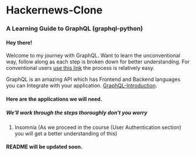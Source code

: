 # Hackernews-Clone

### A Learning Guide to GraphQL (graphql-python)

#### Hey there!
Welcome to my journey with GraphQL. Want to learn the unconventional way, follow along as each step is broken down for better understanding.
For conventional users [use this link](https://www.howtographql.com/) the process is relatively easy.

GraphQL is an amazing API which has Frontend and Backend languages you can Integrate with your application. [GraphQL-Introduction](https://www.howtographql.com/basics/0-introduction/).
#### Here are the applications we will need. 
##### We'll work through the steps thoroughly don't you worry

1. Insomnia (As we proceed in the course (User Authentication section) you will get a better understanding of this)


#### README will be updated soon.
